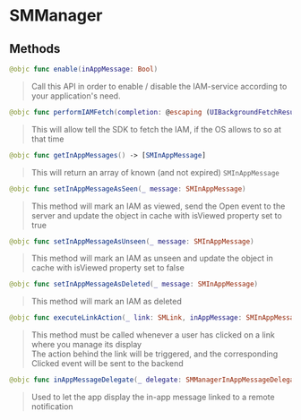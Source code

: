 # SMManager

## Methods
```swift
@objc func enable(inAppMessage: Bool)
```

>Call this API in order to enable / disable the IAM-service according to your application's need.<br/>

```swift
@objc func performIAMFetch(completion: @escaping (UIBackgroundFetchResult) -> Void)
```

>This will allow tell the SDK to fetch the IAM, if the OS allows to so at that time<br/>

```swift
@objc func getInAppMessages() -> [SMInAppMessage]
```

>This will return an array of known (and not expired) ``SMInAppMessage``<br/>

```swift
@objc func setInAppMessageAsSeen(_ message: SMInAppMessage)
```

>This method will mark an IAM as viewed, send the Open event to the server and update the object in cache with isViewed property set to  true<br/>

```swift
@objc func setInAppMessageAsUnseen(_ message: SMInAppMessage)
```

>This method will mark an IAM as unseen and update the object in cache with isViewed property set to  false<br/>

```swift
@objc func setInAppMessageAsDeleted(_ message: SMInAppMessage)
```

>This method will mark an IAM as deleted<br/>

```swift
@objc func executeLinkAction(_ link: SMLink, inAppMessage: SMInAppMessage)
```

>This method must be called whenever a user has clicked on a link where you manage its display<br/>The action behind the link will be triggered, and the corresponding Clicked event will be sent to the backend<br/>

```swift
@objc func inAppMessageDelegate(_ delegate: SMManagerInAppMessageDelegate)
```

>Used to let the app display the in-app message linked to a remote notification<br/>